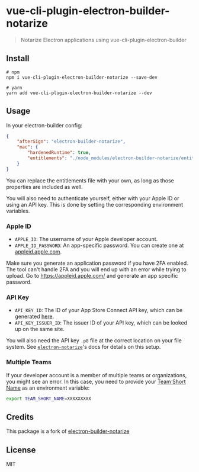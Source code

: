 # vue-cli-plugin-electron-builder-notarize


> Notarize Electron applications using vue-cli-plugin-electron-builder


## Install

```
# npm
npm i vue-cli-plugin-electron-builder-notarize --save-dev

# yarn
yarn add vue-cli-plugin-electron-builder-notarize --dev
```


## Usage

In your electron-builder config:

```json
{
	"afterSign": "electron-builder-notarize",
	"mac": {
		"hardenedRuntime": true,
		"entitlements": "./node_modules/electron-builder-notarize/entitlements.mac.inherit.plist",
	}
}
```

You can replace the entitlements file with your own, as long as those properties are included as well.

You will also need to authenticate yourself, either with your Apple ID or using an API key. This is done by setting the corresponding environment variables.

### Apple ID

- `APPLE_ID`: The username of your Apple developer account.
- `APPLE_ID_PASSWORD`: An app-specific password. You can create one at [appleid.apple.com](https://appleid.apple.com).

Make sure you generate an application password if you have 2FA enabled. The tool can't handle 2FA and you will end up with an error while trying to upload.
Go to https://appleid.apple.com/ and generate an app specific password.

### API Key

- `API_KEY_ID`: The ID of your App Store Connect API key, which can be generated [here](https://appstoreconnect.apple.com/access/api).
- `API_KEY_ISSUER_ID`: The issuer ID of your API key, which can be looked up on the same site.

You will also need the API key `.p8` file at the correct location on your file system. See [`electron-notarize`](https://github.com/electron/electron-notarize)'s docs for details on this setup.

### Multiple Teams

If your developer account is a member of multiple teams or organizations, you might see an error. In this case, you need to provide your [Team Short Name](https://github.com/electron/electron-notarize#notes-on-your-team-short-name) as an environment variable:

```sh
export TEAM_SHORT_NAME=XXXXXXXXX
```

## Credits

This package is a fork of [electron-builder-notarize](https://github.com/oshell/electron-builder-notarize)

## License

MIT

